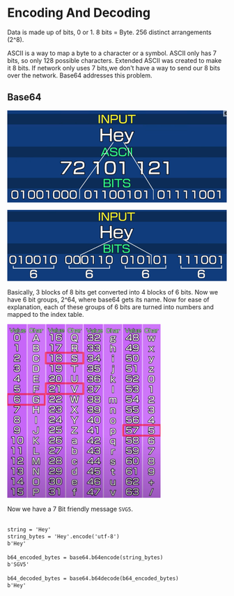 # Encoding And Decoding

Data is made up of bits, 0 or 1. 8 bits = Byte. 256 distinct arrangements (2^8).  

ASCII is a way to map a byte to a character or a symbol. ASCII only has 7 bits, so only 128 possible characters. Extended ASCII was created to make it 8 bits. If network only uses 7 bits,we don't have a way to send our 8 bits over the network. Base64 addresses this problem.

## Base64

![](image/encodingAndDecoding/1635015800145.png)

![](image/encodingAndDecoding/1635015838340.png)

Basically, 3 blocks of 8 bits get converted into 4 blocks of 6 bits. Now we have 6 bit groups, 2^64, where base64 gets its name. Now for ease of explanation, each of these groups of 6 bits are turned into numbers and mapped to the index table. 

![](image/encodingAndDecoding/1635015961764.png)

Now we have a 7 Bit friendly message `SVG5`. 

```python3

string = 'Hey'
string_bytes = 'Hey'.encode('utf-8')
b'Hey'

b64_encoded_bytes = base64.b64encode(string_bytes)
b'SGV5'

b64_decoded_bytes = base64.b64decode(b64_encoded_bytes)
b'Hey'

```

